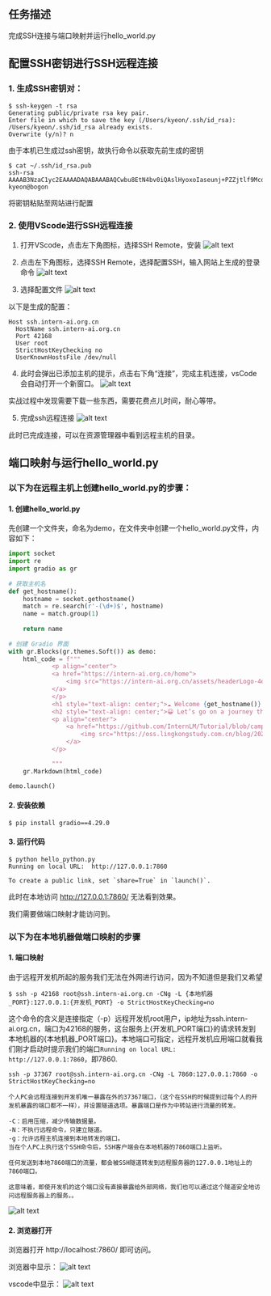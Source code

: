 ## 任务描述

完成SSH连接与端口映射并运行hello_world.py

## 配置SSH密钥进行SSH远程连接

### 1. 生成SSH密钥对：

```shell
$ ssh-keygen -t rsa
Generating public/private rsa key pair.
Enter file in which to save the key (/Users/kyeon/.ssh/id_rsa): 
/Users/kyeon/.ssh/id_rsa already exists.
Overwrite (y/n)? n 
```

由于本机已生成过ssh密钥，故执行命令以获取先前生成的密钥

```shell
$ cat ~/.ssh/id_rsa.pub 
ssh-rsa AAAAB3NzaC1yc2EAAAADAQABAAABAQCwbu8EtN4bv0iQAslHyoxoIaseunj+PZZjtlf9McdFkj32I65GTzb5ktxzdEfUC9OY9Y98pECvJQQOiEsFOso10M30Try9WbMrjsxoCj8BYl80lX9QxmuffqSCuoVoYsEw6KtN+tP6/P8rOw4YLWIiz565HmmRZGInDf6ceWNj7E3j5zh5SRmMIsP2quKLqvUaWe2aJfBEdEH9STFg8hfiqwd96WWYuakOYIkBUzBTubStbf7Gvr7siYQCH9w1Rk1bpwMNWxETkkiggbYr75yQnxHffayXvG1c/s4HbqIIFHhHZ16tibUPrIWx1tITCK049qZOWgFnuZSJ3LoVP0eh kyeon@bogon
```

将密钥粘贴至网站进行配置

### 2. 使用VScode进行SSH远程连接

1. 打开VScode，点击左下角图标，选择SSH Remote，安装
![alt text](./images/ssh-plugin.png)

2. 点击左下角图标，选择SSH Remote，选择配置SSH，输入网站上生成的登录命令
![alt text](./images/ssh-connect.png)

3. 选择配置文件
![alt text](./images/ssh-config.png)

以下是生成的配置：
```shell
Host ssh.intern-ai.org.cn
  HostName ssh.intern-ai.org.cn
  Port 42168
  User root
  StrictHostKeyChecking no
  UserKnownHostsFile /dev/null
```

4. 此时会弹出已添加主机的提示，点击右下角“连接”，完成主机连接，vsCode会自动打开一个新窗口。
![alt text](./images/ssh-connected.png)

实战过程中发现需要下载一些东西，需要花费点儿时间，耐心等带。

5. 完成ssh远程连接
![alt text](./images/ssh-window-done.png)

此时已完成连接，可以在资源管理器中看到远程主机的目录。

## 端口映射与运行hello_world.py

### 以下为在远程主机上创建hello_world.py的步骤：

#### 1. 创建hello_world.py

先创建一个文件夹，命名为demo，在文件夹中创建一个hello_world.py文件，内容如下：

```python
import socket
import re
import gradio as gr
 
# 获取主机名
def get_hostname():
    hostname = socket.gethostname()
    match = re.search(r'-(\d+)$', hostname)
    name = match.group(1)
    
    return name
 
# 创建 Gradio 界面
with gr.Blocks(gr.themes.Soft()) as demo:
    html_code = f"""
            <p align="center">
            <a href="https://intern-ai.org.cn/home">
                <img src="https://intern-ai.org.cn/assets/headerLogo-4ea34f23.svg" alt="Logo" width="20%" style="border-radius: 5px;">
            </a>
            </p>
            <h1 style="text-align: center;">☁️ Welcome {get_hostname()} user, welcome to the ShuSheng LLM Practical Camp Course!</h1>
            <h2 style="text-align: center;">😀 Let’s go on a journey through ShuSheng Island together.</h2>
            <p align="center">
                <a href="https://github.com/InternLM/Tutorial/blob/camp3">
                    <img src="https://oss.lingkongstudy.com.cn/blog/202406301604074.jpg" alt="Logo" width="20%" style="border-radius: 5px;">
                </a>
            </p>

            """
    gr.Markdown(html_code)

demo.launch()
```

#### 2. 安装依赖

```shell
$ pip install gradio==4.29.0
```

#### 3. 运行代码

```shell
$ python hello_python.py
Running on local URL:  http://127.0.0.1:7860

To create a public link, set `share=True` in `launch()`.
```

此时在本地访问 http://127.0.0.1:7860/ 无法看到效果。

我们需要做端口映射才能访问到。

### 以下为在本地机器做端口映射的步骤

#### 1. 端口映射
由于远程开发机所起的服务我们无法在外网进行访问，因为不知道但是我们又希望
```shell
$ ssh -p 42168 root@ssh.intern-ai.org.cn -CNg -L {本地机器_PORT}:127.0.0.1:{开发机_PORT} -o StrictHostKeyChecking=no
```
这个命令的含义是连接指定（-p）远程开发机root用户，ip地址为ssh.intern-ai.org.cn，端口为42168的服务，这台服务上{开发机_PORT端口}的请求转发到本地机器的{本地机器_PORT端口}。本地端口可指定，远程开发机应用端口就看我们刚才启动时提示我们的端口`Running on local URL:  http://127.0.0.1:7860`，即7860.

```
ssh -p 37367 root@ssh.intern-ai.org.cn -CNg -L 7860:127.0.0.1:7860 -o StrictHostKeyChecking=no

个人PC会远程连接到开发机唯一暴露在外的37367端口，（这个在SSH的时候提到过每个人的开发机暴露的端口都不一样），并设置隧道选项。暴露端口是作为中转站进行流量的转发。

-C：启用压缩，减少传输数据量。
-N：不执行远程命令，只建立隧道。
-g：允许远程主机连接到本地转发的端口。
当在个人PC上执行这个SSH命令后，SSH客户端会在本地机器的7860端口上监听。

任何发送到本地7860端口的流量，都会被SSH隧道转发到远程服务器的127.0.0.1地址上的7860端口。

这意味着，即使开发机的这个端口没有直接暴露给外部网络，我们也可以通过这个隧道安全地访问远程服务器上的服务。。
```

![alt text](./images/port-forwarding-rule.png)

#### 2. 浏览器打开
浏览器打开 http://localhost:7860/ 即可访问。

浏览器中显示：
![alt text](./images/port-forwarding.png)

vscode中显示：
![alt text](./images/port-forwarding-success.png)